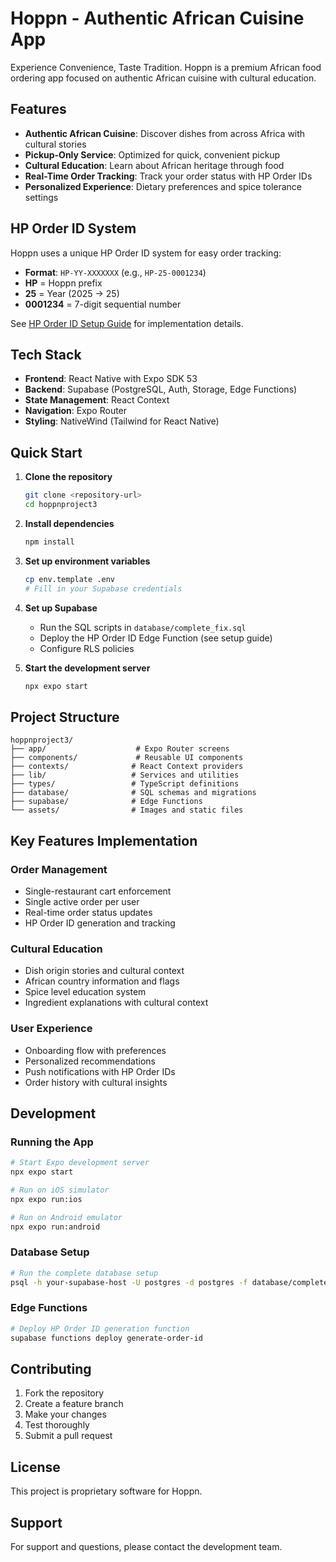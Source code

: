 # Hoppn - Authentic African Cuisine App

Experience Convenience, Taste Tradition. Hoppn is a premium African food ordering app focused on authentic African cuisine with cultural education.

## Features

- **Authentic African Cuisine**: Discover dishes from across Africa with cultural stories
- **Pickup-Only Service**: Optimized for quick, convenient pickup
- **Cultural Education**: Learn about African heritage through food
- **Real-Time Order Tracking**: Track your order status with HP Order IDs
- **Personalized Experience**: Dietary preferences and spice tolerance settings

## HP Order ID System

Hoppn uses a unique HP Order ID system for easy order tracking:
- **Format**: `HP-YY-XXXXXXX` (e.g., `HP-25-0001234`)
- **HP** = Hoppn prefix
- **25** = Year (2025 → 25)
- **0001234** = 7-digit sequential number

See [HP Order ID Setup Guide](./HP_ORDER_ID_SETUP.md) for implementation details.

## Tech Stack

- **Frontend**: React Native with Expo SDK 53
- **Backend**: Supabase (PostgreSQL, Auth, Storage, Edge Functions)
- **State Management**: React Context
- **Navigation**: Expo Router
- **Styling**: NativeWind (Tailwind for React Native)

## Quick Start

1. **Clone the repository**
   ```bash
   git clone <repository-url>
   cd hoppnproject3
   ```

2. **Install dependencies**
   ```bash
   npm install
   ```

3. **Set up environment variables**
   ```bash
   cp env.template .env
   # Fill in your Supabase credentials
   ```

4. **Set up Supabase**
   - Run the SQL scripts in `database/complete_fix.sql`
   - Deploy the HP Order ID Edge Function (see setup guide)
   - Configure RLS policies

5. **Start the development server**
   ```bash
   npx expo start
   ```

## Project Structure

```
hoppnproject3/
├── app/                    # Expo Router screens
├── components/             # Reusable UI components
├── contexts/              # React Context providers
├── lib/                   # Services and utilities
├── types/                 # TypeScript definitions
├── database/              # SQL schemas and migrations
├── supabase/              # Edge Functions
└── assets/                # Images and static files
```

## Key Features Implementation

### Order Management
- Single-restaurant cart enforcement
- Single active order per user
- Real-time order status updates
- HP Order ID generation and tracking

### Cultural Education
- Dish origin stories and cultural context
- African country information and flags
- Spice level education system
- Ingredient explanations with cultural context

### User Experience
- Onboarding flow with preferences
- Personalized recommendations
- Push notifications with HP Order IDs
- Order history with cultural insights

## Development

### Running the App
```bash
# Start Expo development server
npx expo start

# Run on iOS simulator
npx expo run:ios

# Run on Android emulator
npx expo run:android
```

### Database Setup
```bash
# Run the complete database setup
psql -h your-supabase-host -U postgres -d postgres -f database/complete_fix.sql
```

### Edge Functions
```bash
# Deploy HP Order ID generation function
supabase functions deploy generate-order-id
```

## Contributing

1. Fork the repository
2. Create a feature branch
3. Make your changes
4. Test thoroughly
5. Submit a pull request

## License

This project is proprietary software for Hoppn.

## Support

For support and questions, please contact the development team.

